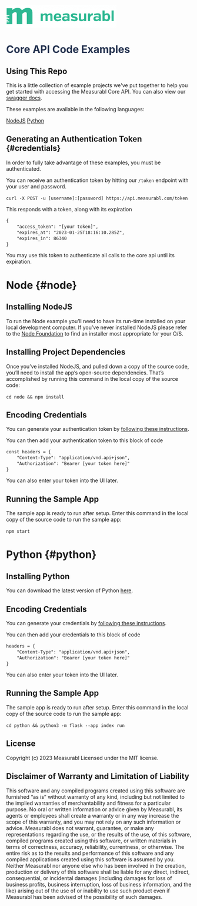 <img src="logo.png" />


# <span style="color: #24324f">Core API Code Examples</span>

## Using This Repo
This is a little collection of example projects we've put together to help you get started with accessing the Measurabl Core API. You can also view our [swagger docs](https://api.measurabl.com/api-docs/index.html?urls.primaryName=Measurabl%20Core%20API%20Docs).

These examples are available in the following languages:

[NodeJS](#node)
[Python](#python)

## Generating an Authentication Token {#credentials}

In order to fully take advantage of these examples, you must be authenticated. 

You can receive an authentication token by hitting our `/token` endpoint with your user and password. 

`curl -X POST -u [username]:[password] https://api.measurabl.com/token` 

This responds with a token, along with its expiration 

```
{
    "access_token": "[your token]",
    "expires_at": "2023-01-25T18:16:10.285Z",
    "expires_in": 86340
}
```

You may use this token to authenticate all calls to the core api until its expiration.

# Node {#node}

## Installing NodeJS

To run the Node example you’ll need to have its run-time installed on your local development computer. If you’ve never installed NodeJS please refer to the [Node Foundation](https://nodejs.org/en/download/) to find an installer most appropriate for your O/S.

## Installing Project Dependencies

Once you’ve installed NodeJS, and pulled down a copy of the source code, you’ll need to install the app’s open-source dependencies. That’s accomplished by running this command in the local copy of the source code:

`cd node && npm install`

## Encoding Credentials

You can generate your authentication token by [following these instructions](#credentials).

You can then add your authentication token to this block of code
```
const headers = {
    "Content-Type": "application/vnd.api+json",
    "Authorization": "Bearer [your token here]"
}
```
You can also enter your token into the UI later.

## Running the Sample App

The sample app is ready to run after setup. Enter this command in the local copy of the source code to run the sample app:

`npm start` 

# Python {#python}

## Installing Python

You can download the latest version of Python [here](https://wiki.python.org/moin/BeginnersGuide/Download).

## Encoding Credentials

You can generate your credentials by [following these instructions](#credentials).

You can then add your credentials to this block of code
```
headers = {
    "Content-Type": "application/vnd.api+json",
    "Authorization": "Bearer [your token here]"
}
```
You can also enter your token into the UI later.


## Running the Sample App

The sample app is ready to run after setup. Enter this command in the local copy of the source code to run the sample app:

`cd python && python3 -m flask --app index run` 


## License

Copyright (c) 2023 Measurabl Licensed under the MIT license.

## Disclaimer of Warranty and Limitation of Liability

This software and any compiled programs created using this software are furnished “as is” without warranty of any kind, including but not limited to the implied warranties of merchantability and fitness for a particular purpose. No oral or written information or advice given by Measurabl, its agents or employees shall create a warranty or in any way increase the scope of this warranty, and you may not rely on any such information or advice.
Measurabl does not warrant, guarantee, or make any representations regarding the use, or the results of the use, of this software, compiled programs created using this software, or written materials in terms of correctness, accuracy, reliability, currentness, or otherwise. The entire risk as to the results and performance of this software and any compiled applications created using this software is assumed by you. Neither Measurabl nor anyone else who has been involved in the creation, production or delivery of this software shall be liable for any direct, indirect, consequential, or incidental damages (including damages for loss of business profits, business interruption, loss of business information, and the like) arising out of the use of or inability to use such product even if Measurabl has been advised of the possibility of such damages.
